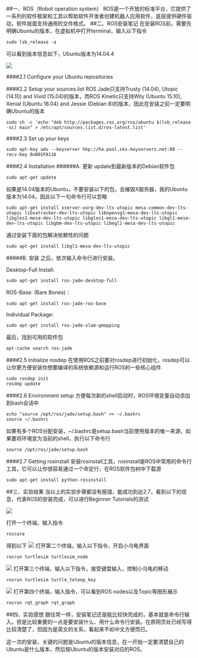 ﻿##一、ROS（Robot operation system）
ROS是一个开放的标准平台，它提供了一系列的软件框架和工具以帮助软件开发者创建机器人应用软件，底层提供硬件驱动，软件层面支持通用的文件格式。
##二、ROS安装笔记
在安装ROS前，需要先明确Ubuntu的版本，在虚拟机中打开terminal，输入以下指令

    sudo lsb_release -a
可以看到版本信息如下，Ubuntu版本为14.04.4

![](http://upload-images.jianshu.io/upload_images/3176291-cdf34105f2cd92e2.png?imageMogr2/auto-orient/strip%7CimageView2/2/w/1240)

####2.1 Configure your Ubuntu repositories

####2.2 Setup your sources.list
ROS Jade只支持Trusty (14.04), Utopic (14.10) and Vivid (15.04)的版本，而ROS Kinetic只支持Wily (Ubuntu 15.10), Xenial (Ubuntu 16.04) and Jessie (Debian 8)的版本，因此在安装之前一定要明确Ubuntu的版本

    sudo sh -c 'echo "deb http://packages.ros.org/ros/ubuntu $(lsb_release -sc) main" > /etc/apt/sources.list.d/ros-latest.list'
####2.3 Set up your keys

    sudo apt-key adv --keyserver hkp://ha.pool.sks-keyservers.net:80 --recv-key 0xB01FA116
####2.4 Installation
######A. 更新
update到最新版本的Debian软件包

    sudo apt-get update
如果是14.04版本的Ubuntu，不要安装以下的包，会摧毁X服务器，我的Ubuntu版本为14.04，因此以下一句命令行可以忽略

    sudo apt-get install xserver-xorg-dev-lts-utopic mesa-common-dev-lts-utopic libxatracker-dev-lts-utopic libopenvg1-mesa-dev-lts-utopic libgles2-mesa-dev-lts-utopic libgles1-mesa-dev-lts-utopic libgl1-mesa-dev-lts-utopic libgbm-dev-lts-utopic libegl1-mesa-dev-lts-utopic
通过安装下面的包解决依赖性的问题

    sudo apt-get install libgl1-mesa-dev-lts-utopic
#####B. 安装
之后，依次输入命令行进行安装。

Desktop-Full Install:

    sudo apt-get install ros-jade-desktop-full
ROS-Base: (Bare Bones)：

    sudo apt-get install ros-jade-ros-base
Individual Package:

    sudo apt-get install ros-jade-slam-gmapping
最后，找到可用的软件包

    apt-cache search ros-jade
####2.5 Initialize rosdep
在使用ROS之前要对rosdep进行初始化，rosdep可以让你更方便安装你想要编译的系统依赖源和运行ROS的一些核心组件

    sudo rosdep init
    rosdep update
####2.6 Environment setup
方便每次新的shell启动时，ROS环境变量自动添加到bash会话中

    echo "source /opt/ros/jade/setup.bash" >> ~/.bashrc
    source ~/.bashrc
如果有多个ROS分配安装，~/.bashrc是setup.bash当前使用版本的唯一来源，如果要将环境变为当前的shell，执行以下命令行

    source /opt/ros/jade/setup.bash
####2.7 Getting rosinstall
安装rosinstall工具，rosinstall是ROS中常用的命令行工具，它可以让你很容易通过一个命定行，在ROS软件包树中下载源

    sudo apt-get install python-rosinstall
##三、实验结果
当以上的实验步骤都没有报错，能成功到达2.7，看到以下的信息，代表ROS的安装完成，可以进行Beginner Tutorials的测试

![](http://upload-images.jianshu.io/upload_images/3176291-42cc4d2d89935f10.png?imageMogr2/auto-orient/strip%7CimageView2/2/w/1240)

打开一个终端，输入指令

    roscore
得到以下
![](http://upload-images.jianshu.io/upload_images/3176291-e2c80cd020010fe9.png?imageMogr2/auto-orient/strip%7CimageView2/2/w/1240)
打开第二个终端，输入以下指令，开启小乌龟界面

    rosrun turtlesim turtlesim_node
![](http://upload-images.jianshu.io/upload_images/3176291-6b7b30ba63109935.png?imageMogr2/auto-orient/strip%7CimageView2/2/w/1240)
打开第三个终端，输入以下指令，接受键盘输入，控制小乌龟的移动
     
    rosrun turtlesim turtle_teleop_key


![](http://upload-images.jianshu.io/upload_images/3176291-1177e91bdf64d48b.png?imageMogr2/auto-orient/strip%7CimageView2/2/w/1240)
打开第四个终端，输入指令，可以看到ROS nodes以及Topic等图形展示

    rosrun rqt_graph rqt_graph
##四、实验感想
跟往常一样，安装笔记还是能比较快完成的，基本就是命令行输入。但是比较重要的一点是要安装什么、用什么命令行安装。在原网页处已经写得比较清楚了，但因为是英文的关系，看起来不如中文方便而已。

这一次的安装，关键的问题是Ubuntu的版本信息，在一开始一定要清楚自己的Ubuntu是什么版本，然后按Ubuntu的版本安装对应的ROS。